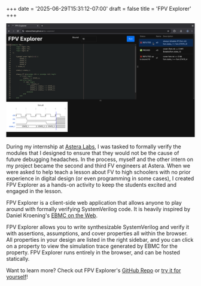 +++
date = '2025-06-29T15:31:12-07:00'
draft = false
title = 'FPV Explorer'
+++

![FPV Explorer screenshot](./fpv-explorer.png)

During my internship at [Astera Labs](https://www.asteralabs.com/), I was tasked to formally verify
the modules that I designed to ensure that they would not be the cause of future debugging
headaches. In the process, myself and the other intern on my project became the second and third FV
engineers at Astera. When we were asked to help teach a lesson about FV to high schoolers with no
prior experience in digital design (or even programming in some cases), I created FPV Explorer as a
hands-on activity to keep the students excited and engaged in the lesson.

FPV Explorer is a client-side web application that allows anyone to play around with formally
verifying SystemVerilog code. It is heavily inspired by Daniel Kroening's
[EBMC on the Web](https://www.cprover.org/ebmc/web/).

FPV Explorer allows you to write synthesizable SystemVerilog and verify it with assertions,
assumptions, and cover properties all within the browser. All properties in your design are listed
in the right sidebar, and you can click on a property to view the simulation trace generated by EBMC
for the property. FPV Explorer runs entirely in the browser, and can be hosted statically.

Want to learn more? Check out FPV Explorer's [GitHub Repo](https://github.com/mjhershfield/fpv-explorer)
or [try it for yourself](https://mjhershfield.github.io/fpv-explorer/)!

